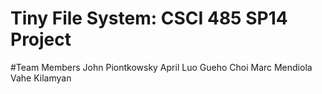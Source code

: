 Tiny File System: CSCI 485 SP14 Project
==========
#Team Members
John Piontkowsky
April Luo
Gueho Choi
Marc Mendiola
Vahe Kilamyan
